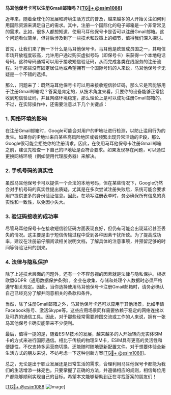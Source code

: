 **马耳他保号卡可以注册Gmail邮箱吗？[[TG💪+ @esim1088](https://t.me/s/esim1088)]**

近年来，随着全球化的发展和跨境生活方式的普及，越来越多的人开始关注如何利用国际资源来满足自己的需求。其中，注册一个国际化的电子邮箱是一个非常常见的需求。比如，很多人都想知道，使用马耳他保号卡是否可以注册Gmail邮箱。这个问题看似简单，但背后涉及到了一些技术和政策上的细节，值得我们深入探讨。

首先，让我们来了解一下什么是马耳他保号卡。马耳他是欧盟成员国之一，其电信市场开放程度较高，允许用户通过购买虚拟号码（即保号卡）来获得一个本地电话号码。这种号码通常可以用于接收短信验证码，从而完成各类在线服务的注册流程。对于那些没有固定居住地或希望拥有一个国际号码的人来说，马耳他保号卡无疑是一个不错的选择。

那么，问题来了：既然马耳他保号卡可以用来接收短信验证码，那么它是否能够用于注册Gmail邮箱呢？答案是肯定的，从技术角度来看，只要你的设备能够正常接收到短信验证码，并且网络环境稳定，那么理论上是可以成功注册Gmail邮箱的。不过，在实际操作中，还需要注意以下几个关键点：

### **1. 网络环境的影响**
在注册Gmail邮箱时，Google可能会对用户的IP地址进行检测，以防止滥用行为的发生。如果你的IP地址来自某些高风险地区或者频繁出现异常活动的IP段，那么Google很可能会拒绝你的注册请求。因此，在使用马耳他保号卡注册Gmail邮箱之前，建议先检查一下自己的IP地址是否符合要求。如果发现存在问题，可以通过更换网络环境（例如使用代理服务器）来解决。

### **2. 手机号码的真实性**
虽然马耳他保号卡可以提供一个合法的本地号码，但在某些情况下，Google仍然会对手机号码的真实性提出质疑。尤其是在多次尝试注册失败后，系统可能会要求用户提供更多的身份验证信息。因此，在填写注册表单时，务必确保所有信息的真实性和一致性，以免因小失大。

### **3. 验证码接收的成功率**
尽管马耳他保号卡在接收短信验证码方面表现良好，但仍有可能会出现延迟甚至丢失的情况。这主要是由于短信传输过程中受到各种因素干扰所致。为了提高成功率，建议在注册前仔细阅读相关说明文档，了解具体的注意事项，并预留足够的时间等待验证码的到来。

### **4. 法律与隐私保护**
除了上述技术层面的问题外，还有一个不容忽视的因素就是法律与隐私保护。根据欧盟GDPR（通用数据保护条例），企业在收集、存储和处理个人数据时必须严格遵守相关规定。因此，当你选择使用马耳他保号卡注册Gmail邮箱时，请务必确认自己已经充分了解并同意相关的条款和条件。

当然，除了注册Gmail邮箱之外，马耳他保号卡还可以应用于其他场景，比如申请Facebook账号、激活Skype等。这些应用场景同样需要依赖于稳定的网络连接以及可靠的通信工具。因此，对于那些经常需要跨国交流或工作的人来说，拥有一张马耳他保号卡确实能带来不少便利。

最后，值得一提的是，随着ESIM技术的发展，越来越多的人开始转向无实体SIM卡的方式来进行国际通信。相比于传统的物理SIM卡，ESIM具有更高的灵活性和便捷性，不仅支持多运营商切换，还能随时随地更新配置文件。对于想要体验全新生活方式的朋友来说，不妨考虑一下这种创新方案[[TG💪+ @esim1088](https://t.me/s/esim1088)]。

总之，无论是出于职业发展还是日常生活的需求，合理利用马耳他保号卡都能为我们的生活增添一抹亮色。只要掌握了正确的方法，并遵循相应的规则，相信每位用户都能够顺利实现自己的目标。希望本文能够帮助到正在寻找答案的朋友们！

[[TG💪+ @esim1088](https://t.me/s/esim1088) ![Image](https://i.postimg.cc/4NQfJmqS/Snipaste-2025-05-13-00-14-12.png)]